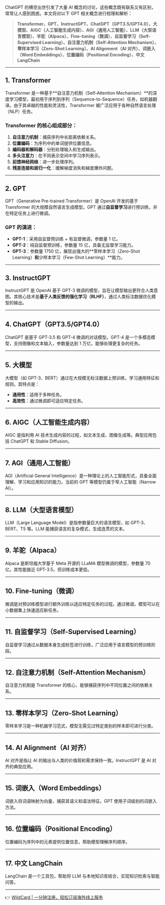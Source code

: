 ChatGPT 的横空出世引发了大量 AI 概念的讨论，这些概念既有联系又有区别，常常让人感到困惑。本文将对以下 GPT 相关概念进行梳理和解析：

> **Transformer、GPT、InstructGPT、ChatGPT（GPT3.5/GPT4.0）、大模型、AIGC（人工智能生成内容）、AGI（通用人工智能）、LLM（大型语言模型）、羊驼（Alpaca）、Fine-tuning（微调）、自监督学习（Self-Supervised Learning）、自注意力机制（Self-Attention Mechanism）、零样本学习（Zero-Shot Learning）、AI Alignment（AI 对齐）、词嵌入（Word Embeddings）、位置编码（Positional Encoding）、中文 LangChain**

---

## 1. Transformer

Transformer 是一种基于**自注意力机制（Self-Attention Mechanism）**的深度学习模型，最初用于序列到序列（Sequence-to-Sequence）任务，如机器翻译。由于其卓越的性能和灵活性，Transformer 被广泛应用于各种自然语言处理（NLP）任务。

### Transformer 的核心组成部分：
1. **自注意力机制**：捕获序列中长距离依赖关系。
2. **位置编码**：为序列中的单词提供位置信息。
3. **编码器和解码器**：分别处理输入和生成输出。
4. **多头注意力**：在不同表示空间中学习序列表示。
5. **前馈神经网络**：进一步处理序列。
6. **残差连接和层归一化**：缓解梯度消失和梯度爆炸问题。

---

## 2. GPT

GPT（Generative Pre-trained Transformer）是 OpenAI 开发的基于 Transformer 的大规模自然语言生成模型。GPT 通过**自监督学习**进行预训练，并在特定任务上进行微调。

### GPT 的演进：
- **GPT-1**：采用自监督预训练 + 有监督微调，参数量 1 亿。
- **GPT-2**：纯自监督预训练，参数量 15 亿，具备无监督学习能力。
- **GPT-3**：参数量 1750 亿，展现出强大的**零样本学习（Zero-Shot Learning）**和**少样本学习（Few-Shot Learning）**能力。

---

## 3. InstructGPT

InstructGPT 是 OpenAI 基于 GPT-3 微调的模型，旨在让模型输出更符合人类意图。其核心技术是**基于人类反馈的强化学习（RLHF）**，通过人类标注数据优化模型的输出。

---

## 4. ChatGPT（GPT3.5/GPT4.0）

ChatGPT 是基于 GPT-3.5 和 GPT-4 微调的对话模型。GPT-4 是一个多模态模型，支持图像和文本输入，参数量达到 1 万亿，能够处理更复杂的任务。

---

## 5. 大模型

大模型（如 GPT-3、BERT）通过在大规模无标注数据上预训练，学习通用特征和规则。其特点是：
- **通用性**：适用于多种任务。
- **高效性**：通过微调即可适应特定任务。

---

## 6. AIGC（人工智能生成内容）

AIGC 是指利用 AI 技术生成内容的过程，如文本生成、图像生成等。典型应用包括 ChatGPT 和 Stable Diffusion。

---

## 7. AGI（通用人工智能）

AGI（Artificial General Intelligence）是一种理论上的人工智能形式，具备全面理解、学习和应用知识的能力。当前的 GPT 等模型仍属于窄人工智能（Narrow AI）。

---

## 8. LLM（大型语言模型）

LLM（Large Language Model）是指参数量巨大的语言模型，如 GPT-3、BERT、T5 等。LLM 能捕获语言的复杂模式，生成连贯的文本。

---

## 9. 羊驼（Alpaca）

Alpaca 是斯坦福大学基于 Meta 开源的 LLaMA 模型微调的模型，参数量 70 亿。其性能接近 GPT-3.5，但训练成本更低。

---

## 10. Fine-tuning（微调）

微调是对预训练模型进行额外训练以适应特定任务的过程。通过微调，模型可以在小数据集上快速适应新任务。

---

## 11. 自监督学习（Self-Supervised Learning）

自监督学习通过从数据本身生成标签进行训练，广泛应用于语言模型的预训练阶段。

---

## 12. 自注意力机制（Self-Attention Mechanism）

自注意力机制是 Transformer 的核心，能够捕获序列中不同位置之间的依赖关系。

---

## 13. 零样本学习（Zero-Shot Learning）

零样本学习是一种机器学习范式，模型无需见过特定类别的样本即可进行分类。

---

## 14. AI Alignment（AI 对齐）

AI 对齐是指让 AI 的输出与人类的价值观和需求保持一致。InstructGPT 是 AI 对齐的典型应用。

---

## 15. 词嵌入（Word Embeddings）

词嵌入将词语映射为向量，捕获其语义和语法特征。GPT 使用子词级别的词嵌入方法。

---

## 16. 位置编码（Positional Encoding）

位置编码为序列中的元素提供位置信息，帮助模型理解序列顺序。

---

## 17. 中文 LangChain

LangChain 是一个工具包，帮助将 LLM 与本地知识库结合，实现知识检索与智能问答。

---

👉 [WildCard | 一分钟注册，轻松订阅海外线上服务](https://bit.ly/bewildcard)